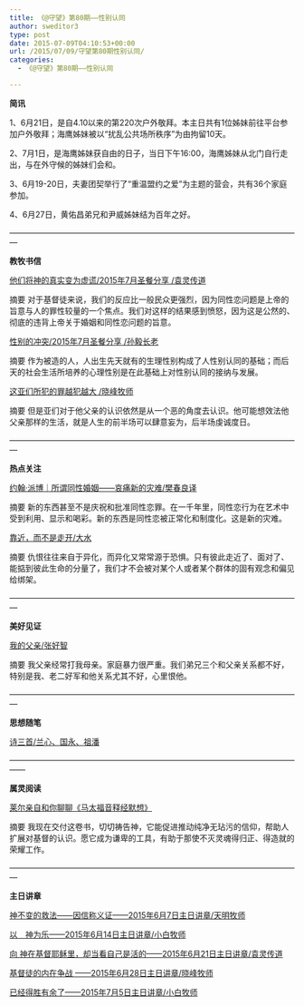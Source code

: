 ```yaml
---
title: 《@守望》第80期——性别认同
author: sweditor3
type: post
date: 2015-07-09T04:10:53+00:00
url: /2015/07/09/守望第80期性别认同/
categories:
  - 《@守望》第80期——性别认同

---
```

**简讯**

1、6月21日，是自4.10以来的第220次户外敬拜。本主日共有1位姊妹前往平台参加户外敬拜；海鹰姊妹被以“扰乱公共场所秩序”为由拘留10天。
  
2、7月1日，是海鹰姊妹获自由的日子，当日下午16:00，海鹰姊妹从北门自行走出，与在外守候的姊妹们会和。
  
3、6月19-20日，夫妻团契举行了“重温盟约之爱”为主题的营会，共有36个家庭参加。
  
4、6月27日，黄佑昌弟兄和尹威姊妹结为百年之好。

—————————————————————————————————————

**教牧书信**

[他们将神的真实变为虚谎/2015年7月圣餐分享 /袁灵传道][1]
  
摘要 对于基督徒来说，我们的反应比一般民众更强烈，因为同性恋问题是上帝的旨意与人的罪性较量的一个焦点。我们对这样的结果感到愤怒，因为这是公然的、彻底的违背上帝关于婚姻和同性恋问题的旨意。

[性别的冲突/2015年7月圣餐分享 /孙毅长老][2]
  
摘要 作为被造的人，人出生先天就有的生理性别构成了人性别认同的基础；而后天的社会生活所培养的心理性别是在此基础上对性别认同的接纳与发展。

[这亚们所犯的罪越犯越大 /晓峰牧师][3]
  
摘要 但是亚们对于他父亲的认识依然是从一个恶的角度去认识。他可能想效法他父亲那样的生活，就是人生的前半场可以肆意妄为，后半场虔诚度日。

—————————————————————————————————————

**热点关注**

[约翰·派博｜所谓同性婚姻——哀痛新的灾难/樊春良译][4]
  
摘要 新的东西甚至不是庆祝和批准同性恋罪。在一千年里，同性恋行为在艺术中受到利用、显示和喝彩。新的东西是同性恋被正常化和制度化。这是新的灾难。

[靠近，而不是走开/大水][5]
  
摘要 仇恨往往来自于异化，而异化又常常源于恐惧。只有彼此走近了、面对了、能掂到彼此生命的分量了，我们才不会被对某个人或者某个群体的固有观念和偏见给绑架。

—————————————————————————————————————

**美好见证**

[我的父亲/张好智][6]
  
摘要 我父亲经常打我母亲。家庭暴力很严重。我们弟兄三个和父亲关系都不好，特别是我、老二好军和他关系尤其不好，心里恨他。

—————————————————————————————————————

**思想随笔**
  
[诗三首/兰心、国永、祖潘][7]

——————————————————————————————————————

**属灵阅读**

[莱尔亲自和你聊聊《马太福音释经默想》][8]
  
摘要 我现在交付这卷书，切切祷告神，它能促进推动纯净无玷污的信仰，帮助人扩展对基督的认识。愿它成为谦卑的工具，有助于那使不灭灵魂得归正、得造就的荣耀工作。

—————————————————————————————————————

**主日讲章**

[神不变的救法——因信称义证——2015年6月7日主日讲章/天明牧师][9]
  
[以　神为乐——2015年6月14日主日讲章/小白牧师][10]
  
[向 神在基督耶稣里，却当看自己是活的——2015年6月21日主日讲章/袁灵传道][11]
  
[基督徒的内在争战 ——2015年6月28日主日讲章/晓峰牧师][12]
  
[已经得胜有余了——2015年7月5日主日讲章/小白牧师][13]

 [1]: /2015/07/09/他们将神的真实变为虚谎文袁灵/
 [2]: /2015/07/09/性别的冲突文孙毅长老/
 [3]: /2015/07/09/这亚们所犯的罪越犯越大文晓峰牧师/
 [4]: /2015/07/09/约翰·派博｜所谓同性婚姻哀痛新的灾难文樊/
 [5]: /2015/07/09/靠近而不是走开文／大水/
 [6]: /2015/07/09/我的父亲文张好智/
 [7]: /2015/07/09/诗三首/
 [8]: /2015/07/09/莱尔亲自和你聊聊马太福音释经默想/
 [9]: /2015/06/05/神不变的救法因信称义证2015年6月7日主日讲/
 [10]: /2015/06/12/以神为乐2015年6月14日主日讲章小白牧师/
 [11]: /2015/06/19/向神在基督耶稣里却当看自己是活的2015年6月21/
 [12]: /2015/06/26/基督徒的内在争战2015年6月28日主日讲章晓峰牧师/
 [13]: /2015/07/03/已经得胜有余了2015年7月5日主日讲章小白牧师/
